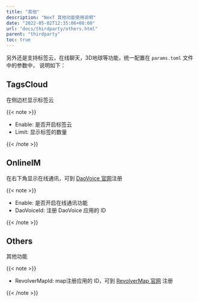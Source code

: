 ```yaml
---
title: "其他"
description: "NexT 其他功能使用说明"
date: "2022-05-02T12:35:06+08:00"
url: "docs/thirdparty/others.html"
parent: "thirdparty"
toc: true
---
```


另外还是支持标签云，在线聊天，3D地球等功能，统一配置在 `params.toml` 文件中的参数中， 说明如下：

## TagsCloud

在侧边栏显示标签云

{{< note >}}

- Enable: 是否开启标签云
- Limit: 显示标签的数量

{{< /note >}}

## OnlineIM

在右下角显示在线通讯，可到 [DaoVoice 官网](http://account.daocloud.io/signup)注册

{{< note >}}

- Enable: 是否开启在线通讯功能
- DaoVoiceId: 注册 DaoVoice 应用的 ID

{{< /note >}}

## Others

其他功能

{{< note >}}

- RevolverMapId: map注册应用的 ID，可到 [RevolverMap 官网](https://www.revolvermaps.com/) 注册

{{< /note >}}